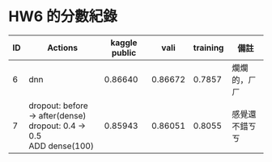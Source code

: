 HW6 的分數紀錄
==============

| ID | Actions                                                                  | kaggle public | vali    | training | 備註           |
|----|--------------------------------------------------------------------------|---------------|---------|----------|----------------|
| 6  | dnn                                                                      | 0.86640       | 0.86672 | 0.7857   | 爛爛的，ㄏㄏ   |
| 7  | dropout: before → after(dense)<br> dropout: 0.4 → 0.5<br> ADD dense(100) | 0.85943       | 0.86051 | 0.8055   | 感覺還不錯ㄎㄎ |

